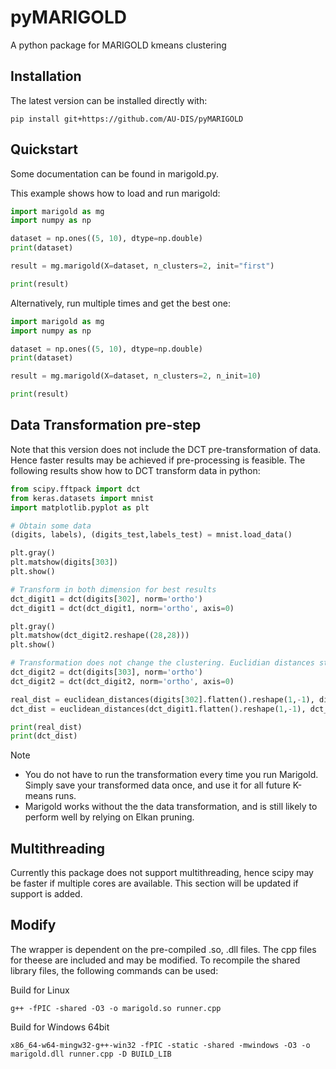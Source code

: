 # pyMARIGOLD
A python package for MARIGOLD kmeans clustering

## Installation
The latest version can be installed directly with:

```shell
pip install git+https://github.com/AU-DIS/pyMARIGOLD
```

## Quickstart

Some documentation can be found in marigold.py.

This example shows how to load and run marigold:

```python
import marigold as mg
import numpy as np

dataset = np.ones((5, 10), dtype=np.double)
print(dataset)

result = mg.marigold(X=dataset, n_clusters=2, init="first")

print(result)
```

Alternatively, run multiple times and get the best one:
```python
import marigold as mg
import numpy as np

dataset = np.ones((5, 10), dtype=np.double)
print(dataset)

result = mg.marigold(X=dataset, n_clusters=2, n_init=10)

print(result)
```

## Data Transformation pre-step
Note that this version does not include the DCT pre-transformation of data. Hence faster results may be achieved if pre-processing is feasible. The following results show how to DCT transform data in python:
```python
from scipy.fftpack import dct
from keras.datasets import mnist
import matplotlib.pyplot as plt

# Obtain some data
(digits, labels), (digits_test,labels_test) = mnist.load_data()

plt.gray()
plt.matshow(digits[303])
plt.show()

# Transform in both dimension for best results
dct_digit1 = dct(digits[302], norm='ortho')
dct_digit1 = dct(dct_digit1, norm='ortho', axis=0)

plt.gray()
plt.matshow(dct_digit2.reshape((28,28)))
plt.show()

# Transformation does not change the clustering. Euclidian distances stay the same.
dct_digit2 = dct(digits[303], norm='ortho')
dct_digit2 = dct(dct_digit2, norm='ortho', axis=0)

real_dist = euclidean_distances(digits[302].flatten().reshape(1,-1), digits[303].flatten().reshape(1,-1))
dct_dist = euclidean_distances(dct_digit1.flatten().reshape(1,-1), dct_digit2.flatten().reshape(1,-1))

print(real_dist)
print(dct_dist)
```

> [!NOTE]
> * You do not have to run the transformation every time you run Marigold. Simply save your transformed data once, and use it for all future K-means runs.
> * Marigold works without the the data transformation, and is still likely to perform well by relying on Elkan pruning.
  
## Multithreading
Currently this package does not support multithreading, hence scipy may be faster if multiple cores are available. This section will be updated if support is added.  

## Modify
The wrapper is dependent on the pre-compiled .so, .dll files.
The cpp files for theese are included and may be modified. To recompile the shared library files, the following commands can be used:

Build for Linux
```shell
g++ -fPIC -shared -O3 -o marigold.so runner.cpp
```
Build for Windows 64bit
```shell
x86_64-w64-mingw32-g++-win32 -fPIC -static -shared -mwindows -O3 -o marigold.dll runner.cpp -D BUILD_LIB
```

